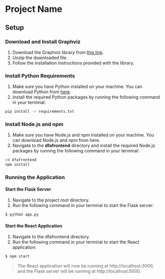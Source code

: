 # Project Name

## Setup

### Download and Install Graphviz

1. Download the Graphviz library from [this link](https://gitlab.com/graphviz/graphviz/-/package_files/6164164/download).
2. Unzip the downloaded file.
3. Follow the installation instructions provided with the library.

### Install Python Requirements

1. Make sure you have Python installed on your machine. You can download Python from [here](https://www.python.org/downloads/).
2. Install the required Python packages by running the following command in your terminal:

```bash
pip install -r requirements.txt
```



### Install Node.js and npm
1. Make sure you have Node.js and npm installed on your machine. You can download Node.js and npm from here.
2. Navigate to the **dfafrontend** directory and install the required Node.js packages by running the following command in your terminal:

```sh
cd dfafrontend
npm install
```
### Running the Application

#### Start the Flask Server

1. Navigate to the project root directory.
2. Run the following command in your terminal to start the Flask server:
   
```sh
$ python app.py
```

#### Start the React Application

1. Navigate to the dfafrontend directory.
2. Run the following command in your terminal to start the React application:
   
```sh
$ npm start
```

> The React application will now be running at http://localhost:3000, and the Flask server will be running at http://localhost:5000.

```